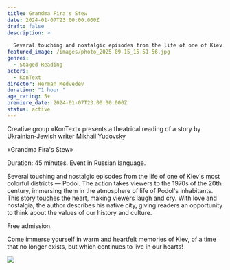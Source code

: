 ```yaml
---
title: Grandma Fira's Stew
date: 2024-01-07T23:00:00.000Z
draft: false
description: >
  
  Several touching and nostalgic episodes from the life of one of Kiev's most colorful districts — Podol. The action takes viewers to the 1970s of the 20th century, immersing them in the atmosphere of life of Podol's inhabitants. This story touches the heart, making viewers laugh and cry. With love and nostalgia, the author describes his native city, giving readers an opportunity to think about the values of our history and culture.
featured_image: /images/photo_2025-09-15_15-51-56.jpg
genres:
  - Staged Reading
actors:
  - KonText
director: Herman Medvedev
duration: "1 hour "
age_rating: 5+
premiere_date: 2024-01-07T23:00:00.000Z
status: active
---
```

Creative group «KonText» presents a theatrical reading of a story by Ukrainian-Jewish writer Mikhail Yudovsky

«Grandma Fira's Stew»

Duration: 45 minutes. Event in Russian language.

Several touching and nostalgic episodes from the life of one of Kiev's most colorful districts — Podol. The action takes viewers to the 1970s of the 20th century, immersing them in the atmosphere of life of Podol's inhabitants. This story touches the heart, making viewers laugh and cry. With love and nostalgia, the author describes his native city, giving readers an opportunity to think about the values of our history and culture.

Free admission.

Come immerse yourself in warm and heartfelt memories of Kiev, of a time that no longer exists, but which continues to live in our hearts!

![](/images/жаркое-бабы-фиры1.jpg)
